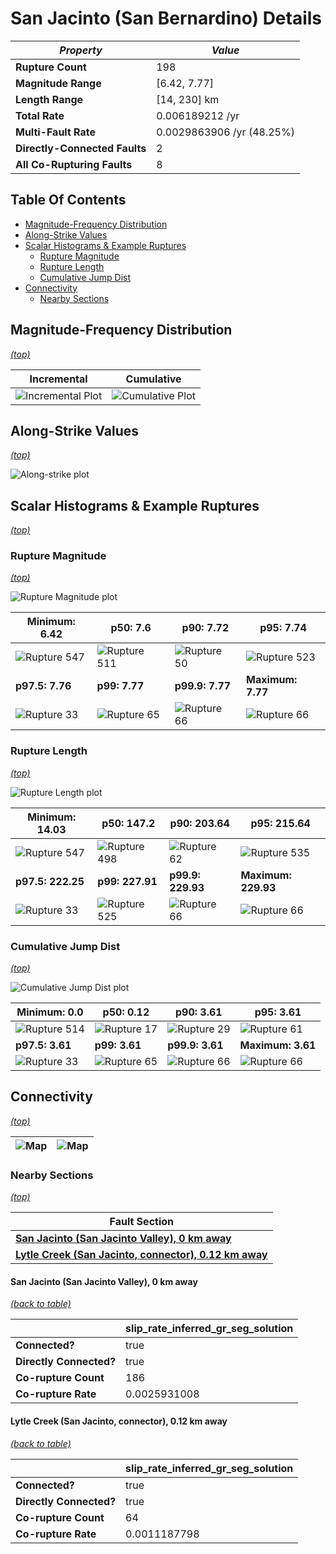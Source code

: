 # San Jacinto (San Bernardino) Details

| _Property_ | _Value_ |
|-----|-----|
| **Rupture Count** | 198 |
| **Magnitude Range** | [6.42, 7.77] |
| **Length Range** | [14, 230] km |
| **Total Rate** | 0.006189212 /yr |
| **Multi-Fault Rate** | 0.0029863906 /yr (48.25%) |
| **Directly-Connected Faults** | 2 |
| **All Co-Rupturing Faults** | 8 |

## Table Of Contents
* [Magnitude-Frequency Distribution](#magnitude-frequency-distribution)
* [Along-Strike Values](#along-strike-values)
* [Scalar Histograms & Example Ruptures](#scalar-histograms--example-ruptures)
  * [Rupture Magnitude](#rupture-magnitude)
  * [Rupture Length](#rupture-length)
  * [Cumulative Jump Dist](#cumulative-jump-dist)
* [Connectivity](#connectivity)
  * [Nearby Sections](#nearby-sections)

## Magnitude-Frequency Distribution
_[(top)](#table-of-contents)_

| Incremental | Cumulative |
|-----|-----|
| ![Incremental Plot](resources/sect_mfd.png) | ![Cumulative Plot](resources/sect_mfd_cumulative.png) |

## Along-Strike Values
_[(top)](#table-of-contents)_

![Along-strike plot](resources/sect_along_strike.png)

## Scalar Histograms & Example Ruptures
_[(top)](#table-of-contents)_

### Rupture Magnitude
_[(top)](#table-of-contents)_

![Rupture Magnitude plot](resources/hist_MAG.png)

| **Minimum: 6.42** | **p50: 7.6** | **p90: 7.72** | **p95: 7.74** |
|-----|-----|-----|-----|
| ![Rupture 547](resources/rupture_547.png) | ![Rupture 511](resources/rupture_511.png) | ![Rupture 50](resources/rupture_50.png) | ![Rupture 523](resources/rupture_523.png) |
| **p97.5: 7.76** | **p99: 7.77** | **p99.9: 7.77** | **Maximum: 7.77** |
| ![Rupture 33](resources/rupture_33.png) | ![Rupture 65](resources/rupture_65.png) | ![Rupture 66](resources/rupture_66.png) | ![Rupture 66](resources/rupture_66.png) |

### Rupture Length
_[(top)](#table-of-contents)_

![Rupture Length plot](resources/hist_LENGTH.png)

| **Minimum: 14.03** | **p50: 147.2** | **p90: 203.64** | **p95: 215.64** |
|-----|-----|-----|-----|
| ![Rupture 547](resources/rupture_547.png) | ![Rupture 498](resources/rupture_498.png) | ![Rupture 62](resources/rupture_62.png) | ![Rupture 535](resources/rupture_535.png) |
| **p97.5: 222.25** | **p99: 227.91** | **p99.9: 229.93** | **Maximum: 229.93** |
| ![Rupture 33](resources/rupture_33.png) | ![Rupture 525](resources/rupture_525.png) | ![Rupture 66](resources/rupture_66.png) | ![Rupture 66](resources/rupture_66.png) |

### Cumulative Jump Dist
_[(top)](#table-of-contents)_

![Cumulative Jump Dist plot](resources/hist_CUM_JUMP_DIST.png)

| **Minimum: 0.0** | **p50: 0.12** | **p90: 3.61** | **p95: 3.61** |
|-----|-----|-----|-----|
| ![Rupture 514](resources/rupture_514.png) | ![Rupture 17](resources/rupture_17.png) | ![Rupture 29](resources/rupture_29.png) | ![Rupture 61](resources/rupture_61.png) |
| **p97.5: 3.61** | **p99: 3.61** | **p99.9: 3.61** | **Maximum: 3.61** |
| ![Rupture 33](resources/rupture_33.png) | ![Rupture 65](resources/rupture_65.png) | ![Rupture 66](resources/rupture_66.png) | ![Rupture 66](resources/rupture_66.png) |


## Connectivity
_[(top)](#table-of-contents)_

| ![Map](resources/corupture_count.png) | ![Map](resources/corupture_rate.png) |
|-----|-----|

### Nearby Sections
_[(top)](#table-of-contents)_

| Fault Section |
|-----|
| [**San Jacinto (San Jacinto Valley), 0 km away**](#san-jacinto-san-jacinto-valley-0-km-away) |
| [**Lytle Creek (San Jacinto, connector), 0.12 km away**](#lytle-creek-san-jacinto-connector-012-km-away) |

#### San Jacinto (San Jacinto Valley), 0 km away
[_(back to table)_](#nearby-sections)

|  | slip_rate_inferred_gr_seg_solution |
|-----|-----|
| **Connected?** | true |
| **Directly Connected?** | true |
| **Co-rupture Count** | 186 |
| **Co-rupture Rate** | 0.0025931008 |
#### Lytle Creek (San Jacinto, connector), 0.12 km away
[_(back to table)_](#nearby-sections)

|  | slip_rate_inferred_gr_seg_solution |
|-----|-----|
| **Connected?** | true |
| **Directly Connected?** | true |
| **Co-rupture Count** | 64 |
| **Co-rupture Rate** | 0.0011187798 |
